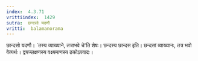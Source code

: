 ```yaml
---
index:  4.3.71
vrittiindex:  1429
sutra:  छन्दसो यदणौ
vritti:  balamanorama 
---
```


छान्दसो यदणौ। `तस्य व्याख्याने, तत्राभवे चे'ति शेषः। छन्दस्य छान्दस इति। छन्दसां व्याख्यानः, तत्र भवो वेत्यर्थः। द्व्यज्लक्षणस्य वक्ष्यमाणस्य ठकोऽपवादः।

